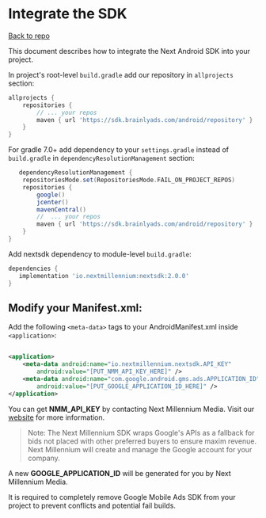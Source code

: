
# Integrate the SDK
[Back to repo](https://github.com/nextmillenniummedia/next-sdk-android-example/tree/2.x)

This document describes how to integrate the Next Android SDK into your project.

In project's root-level `build.gradle` add our repository in `allprojects` section:

```groovy
allprojects {
    repositories {
        // ... your repos
        maven { url 'https://sdk.brainlyads.com/android/repository' }
    }
}
```

For gradle 7.0+ add dependency to your `settings.gradle` instead of `build.gradle`
in `dependencyResolutionManagement`
section:

```groovy
   dependencyResolutionManagement {
    repositoriesMode.set(RepositoriesMode.FAIL_ON_PROJECT_REPOS)
    repositories {
        google()
        jcenter()
        mavenCentral()
        //  ... your repos
        maven { url 'https://sdk.brainlyads.com/android/repository' }
    }
}
```

Add nextsdk dependency to module-level `build.gradle`:

 ```groovy
 dependencies {
    implementation 'io.nextmillennium:nextsdk:2.0.0'
}
 ```

## Modify your Manifest.xml:

Add the following `<meta-data>` tags to your AndroidManifest.xml inside `<application>`:

```xml

<application>
    <meta-data android:name="io.nextmillennium.nextsdk.API_KEY"
        android:value="[PUT_NMM_API_KEY_HERE]" />
    <meta-data android:name="com.google.android.gms.ads.APPLICATION_ID"
        android:value="[PUT_GOOGLE_APPLICATION_ID_HERE]" />
</application>
```

You can get **NMM_API_KEY** by contacting Next Millennium Media. Visit
our [website](https://nextmillennium.io/contact/) for more information.

> Note:
> The Next Millennium SDK wraps Google's APIs as a fallback for bids not placed with other preferred buyers to ensure maxim revenue. Next Millennium will create and manage the Google account for your company.

A new **GOOGLE_APPLICATION_ID** will be generated for you by Next Millennium Media.

It is required to completely remove Google Mobile Ads SDK from your project to prevent conflicts and
potential fail builds.